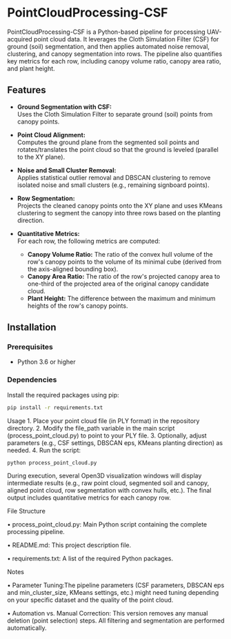 # PointCloudProcessing-CSF

PointCloudProcessing-CSF is a Python-based pipeline for processing UAV-acquired point cloud data. It leverages the Cloth Simulation Filter (CSF) for ground (soil) segmentation, and then applies automated noise removal, clustering, and canopy segmentation into rows. The pipeline also quantifies key metrics for each row, including canopy volume ratio, canopy area ratio, and plant height.

## Features

- **Ground Segmentation with CSF:**  
  Uses the Cloth Simulation Filter to separate ground (soil) points from canopy points.

- **Point Cloud Alignment:**  
  Computes the ground plane from the segmented soil points and rotates/translates the point cloud so that the ground is leveled (parallel to the XY plane).

- **Noise and Small Cluster Removal:**  
  Applies statistical outlier removal and DBSCAN clustering to remove isolated noise and small clusters (e.g., remaining signboard points).

- **Row Segmentation:**  
  Projects the cleaned canopy points onto the XY plane and uses KMeans clustering to segment the canopy into three rows based on the planting direction.

- **Quantitative Metrics:**  
  For each row, the following metrics are computed:
  - **Canopy Volume Ratio:** The ratio of the convex hull volume of the row's canopy points to the volume of its minimal cube (derived from the axis-aligned bounding box).
  - **Canopy Area Ratio:** The ratio of the row's projected canopy area to one-third of the projected area of the original canopy candidate cloud.
  - **Plant Height:** The difference between the maximum and minimum heights of the row's canopy points.

## Installation

### Prerequisites

- Python 3.6 or higher

### Dependencies

Install the required packages using pip:

```bash
pip install -r requirements.txt
```

Usage
	1.	Place your point cloud file (in PLY format) in the repository directory.
	2.	Modify the file_path variable in the main script (process_point_cloud.py) to point to your PLY file.
	3.	Optionally, adjust parameters (e.g., CSF settings, DBSCAN eps, KMeans planting direction) as needed.
	4.	Run the script:
 
```bash
python process_point_cloud.py
```

During execution, several Open3D visualization windows will display intermediate results (e.g., raw point cloud, segmented soil and canopy, aligned point cloud, row segmentation with convex hulls, etc.). The final output includes quantitative metrics for each canopy row.

File Structure

•	process_point_cloud.py: Main Python script containing the complete processing pipeline.
 
•	README.md: This project description file.
 
•	requirements.txt: A list of the required Python packages.

Notes

•	Parameter Tuning:The pipeline parameters (CSF parameters, DBSCAN eps and min_cluster_size, KMeans settings, etc.) might need tuning depending on your specific dataset and the quality of the point cloud.

•	Automation vs. Manual Correction:
This version removes any manual deletion (point selection) steps. All filtering and segmentation are performed automatically.
